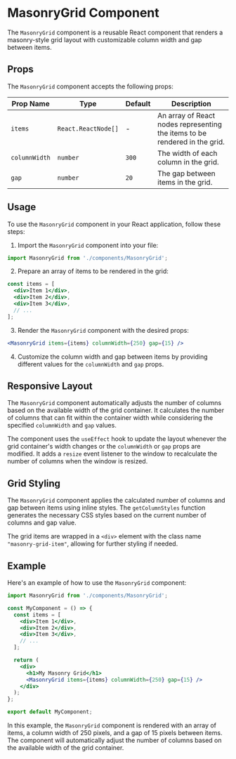 # MasonryGrid Component

The `MasonryGrid` component is a reusable React component that renders a masonry-style grid layout with customizable column width and gap between items.

## Props

The `MasonryGrid` component accepts the following props:

| Prop Name      | Type            | Default | Description                                                    |
|----------------|-----------------|---------|----------------------------------------------------------------|
| `items`        | `React.ReactNode[]` | -       | An array of React nodes representing the items to be rendered in the grid. |
| `columnWidth`  | `number`        | `300`   | The width of each column in the grid.                          |
| `gap`          | `number`        | `20`    | The gap between items in the grid.                             |

## Usage

To use the `MasonryGrid` component in your React application, follow these steps:

1. Import the `MasonryGrid` component into your file:

```jsx
import MasonryGrid from './components/MasonryGrid';
```

2. Prepare an array of items to be rendered in the grid:

```jsx
const items = [
  <div>Item 1</div>,
  <div>Item 2</div>,
  <div>Item 3</div>,
  // ...
];
```

3. Render the `MasonryGrid` component with the desired props:

```jsx
<MasonryGrid items={items} columnWidth={250} gap={15} />
```

4. Customize the column width and gap between items by providing different values for the `columnWidth` and `gap` props.

## Responsive Layout

The `MasonryGrid` component automatically adjusts the number of columns based on the available width of the grid container. It calculates the number of columns that can fit within the container width while considering the specified `columnWidth` and `gap` values.

The component uses the `useEffect` hook to update the layout whenever the grid container's width changes or the `columnWidth` or `gap` props are modified. It adds a `resize` event listener to the window to recalculate the number of columns when the window is resized.

## Grid Styling

The `MasonryGrid` component applies the calculated number of columns and gap between items using inline styles. The `getColumnStyles` function generates the necessary CSS styles based on the current number of columns and gap value.

The grid items are wrapped in a `<div>` element with the class name `"masonry-grid-item"`, allowing for further styling if needed.

## Example

Here's an example of how to use the `MasonryGrid` component:

```jsx
import MasonryGrid from './components/MasonryGrid';

const MyComponent = () => {
  const items = [
    <div>Item 1</div>,
    <div>Item 2</div>,
    <div>Item 3</div>,
    // ...
  ];

  return (
    <div>
      <h1>My Masonry Grid</h1>
      <MasonryGrid items={items} columnWidth={250} gap={15} />
    </div>
  );
};

export default MyComponent;
```

In this example, the `MasonryGrid` component is rendered with an array of items, a column width of 250 pixels, and a gap of 15 pixels between items. The component will automatically adjust the number of columns based on the available width of the grid container.